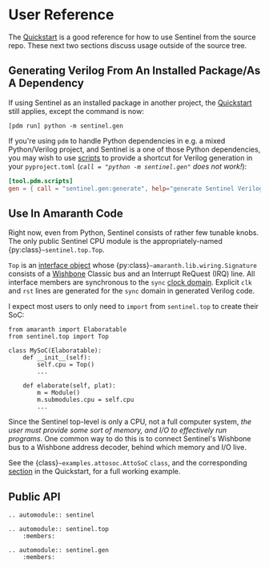 # User Reference

The [Quickstart](./quickstart.md) is a good reference for how to use Sentinel
from the source repo. These next two sections discuss usage outside of the
source tree.

## Generating Verilog From An Installed Package/As A Dependency

If using Sentinel as an installed package in another project, the
[Quickstart](./quickstart.md#generate-a-verilog-core) still applies,
except the command is now:

```
[pdm run] python -m sentinel.gen
```

If you're using `pdm` to handle Python dependencies in e.g. a mixed Python/Verilog
project, and Sentinel is a one of those Python dependencies, you may wish
to use [scripts](https://pdm-project.org/latest/usage/scripts/#pdm-scripts) to
provide a shortcut for Verilog generation in your `pyproject.toml`
(_`call = "python -m sentinel.gen"` does not work!_):

```toml
[tool.pdm.scripts]
gen = { call = "sentinel.gen:generate", help="generate Sentinel Verilog file" }
```

## Use In Amaranth Code

Right now, even from Python, Sentinel consists of rather few tunable knobs.
The only public Sentinel CPU module is the appropriately-named
{py:class}`~sentinel.top.Top`.

`Top` is an [interface object](https://amaranth-lang.org/rfcs/0002-interfaces.html#interface-definition-library-rfc)
whose {py:class}`~amaranth.lib.wiring.Signature` consists of a [Wishbone](https://cdn.opencores.org/downloads/wbspec_b4.pdf)
Classic bus and an Interrupt ReQuest (IRQ) line. All interface members are
synchronous to the `sync` [clock domain](https://amaranth-lang.org/docs/amaranth/latest/guide.html#control-domains).
Explicit `clk` and `rst` lines are generated for the `sync` domain in generated
Verilog code.

I expect most users to only need to `import` from `sentinel.top` to create
their SoC:

```{testcode}
from amaranth import Elaboratable
from sentinel.top import Top

class MySoC(Elaboratable):
    def __init__(self):
        self.cpu = Top()
        ...

    def elaborate(self, plat):
        m = Module()
        m.submodules.cpu = self.cpu
        ...
```

Since the Sentinel top-level is only a CPU, not a full computer system,
_the user must provide some sort of memory, and I/O to effectively run
programs_. One common way to do this is to connect Sentinel's Wishbone bus to
a Wishbone address decoder, behind which memory and I/O live.

See the {class}`~examples.attosoc.AttoSoC` `class`, and the corresponding
[section](./quickstart.md#a-full-example-soc-in-amaranth) in the Quickstart,
for a full working example.

## Public API

```{eval-rst}
.. automodule:: sentinel
```

```{eval-rst}
.. automodule:: sentinel.top
    :members:
```

```{eval-rst}
.. automodule:: sentinel.gen
    :members:
```
